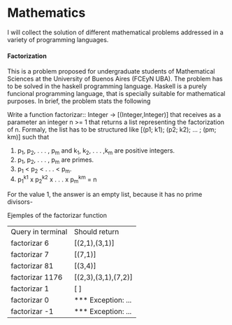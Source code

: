 <h1>Mathematics </h1>

I will collect the solution of different mathematical problems addressed in a variety of programming languages. 

<h4>Factorization</h4>
This is a problem proposed for undergraduate students of Mathematical Sciences at the University of Buenos Aires (FCEyN UBA). 
The problem has to be solved in the haskell programming language. Haskell is a purely funcional programming language, that is specially suitable for mathematical purposes. 
In brief, the problem stats the following

Write a function factorizar:: Integer -> [(Integer,Integer)] that receives as a parameter an integer n >= 1 that returns
a list representing the factorization of n. Formaly, the list has to be structured like [(p1; k1); (p2; k2); ... ; (pm; km)] such that

1. p<sub>1</sub>, p<sub>2</sub>, . . . , p<sub>m</sub> and k<sub>1</sub>, k<sub>2</sub>, . . . ,k<sub>m</sub> are positive integers.
2. p<sub>1</sub>, p<sub>2</sub>, . . . , p<sub>m</sub> are primes.
3. p<sub>1</sub> < p<sub>2</sub> < . . . < p<sub>m</sub>.
4. p<sub>1</sub><sup>k1</sup> x p<sub>2</sub><sup>k2</sup> x . . . x p<sub>m</sub><sup>km</sup> = n

For the value 1, the answer is an empty list, because it has no prime divisors-

Ejemples of the factorizar function

<table>
<tr>
<td>Query in terminal</td>
  <td>Should return</td>
</tr>
<tr>
<td>factorizar 6</td>
  <td>[(2,1),(3,1)]</td>
</tr>
<tr>
<td>factorizar 7</td>
  <td>[(7,1)]</td>
</tr>
<tr>
<td>factorizar 81</td>
  <td>[(3,4)]</td>
</tr>
<tr>
<td>factorizar 1176</td>
  <td>[(2,3),(3,1),(7,2)]</td>
</tr>
<tr>
<td>factorizar 1</td>
  <td>[ ]</td>
</tr>
<tr>
<td>factorizar 0</td>
  <td>*** Exception: ...</td>
</tr>
<tr>
<td>factorizar -1</td>
  <td>*** Exception: ...</td>
</tr>
</table>
